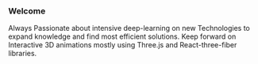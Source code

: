 ### Welcome

Always Passionate about intensive deep-learning on new Technologies to expand knowledge and find most efficient solutions. Keep forward on Interactive 3D animations mostly using Three.js and React-three-fiber libraries.

